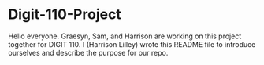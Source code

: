 # Digit-110-Project
Hello everyone. Graesyn, Sam, and Harrison are working on this project together for DIGIT 110. I (Harrison Lilley) wrote this README file to introduce ourselves and describe the purpose for our repo.
